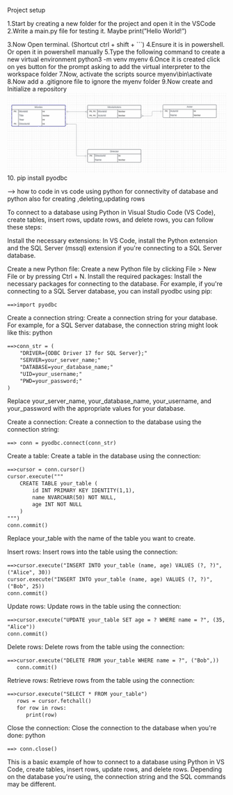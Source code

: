 Project setup


1.Start by creating a new folder for the project and open it in the VSCode
2.Write a main.py file for testing it. Maybe print(”Hello World!”)

3.Now Open terminal. (Shortcut ctrl + shift + ```)
4.Ensure it is in powershell. Or open it in powershell manually
5.Type the following command to create a new virtual environment
python3 -m venv myenv
6.Once it is created click on yes button for the prompt asking to add the virtual interpreter to the workspace  folder
7.Now, activate the scripts
source myenv\bin\activate
8.Now add a .gitignore file to ignore the myenv folder
9.Now create and Initialize a repository
![alt text](image.png)
10. pip install pyodbc

--> how to code in vs code using python for connectivity of database and python also for creating ,deleting,updating rows



To connect to a database using Python in Visual Studio Code (VS Code), create tables, insert rows, update rows, and delete rows, you can follow these steps:

Install the necessary extensions: In VS Code, install the Python extension and the SQL Server (mssql) extension if you're connecting to a SQL Server database.

Create a new Python file: Create a new Python file by clicking File > New File or by pressing Ctrl + N.
Install the required packages: Install the necessary packages for connecting to the database. For example, if you're connecting to a SQL Server database, you can install pyodbc using pip:

    ==>import pyodbc

Create a connection string: Create a connection string for your database. For example, for a SQL Server database, the connection string might look like this:
python

    ==>conn_str = (
        "DRIVER={ODBC Driver 17 for SQL Server};"
        "SERVER=your_server_name;"
        "DATABASE=your_database_name;"
        "UID=your_username;"
        "PWD=your_password;"
    )

Replace your_server_name, your_database_name, your_username, and your_password with the appropriate values for your database.

Create a connection: Create a connection to the database using the connection string:



    ==> conn = pyodbc.connect(conn_str)
Create a table: Create a table in the database using the connection:




    ==>cursor = conn.cursor()
    cursor.execute("""
        CREATE TABLE your_table (
            id INT PRIMARY KEY IDENTITY(1,1),
            name NVARCHAR(50) NOT NULL,
            age INT NOT NULL
        )
    """)
    conn.commit()
Replace your_table with the name of the table you want to create.

Insert rows: Insert rows into the table using the connection:

    ==>cursor.execute("INSERT INTO your_table (name, age) VALUES (?, ?)", ("Alice", 30))
    cursor.execute("INSERT INTO your_table (name, age) VALUES (?, ?)", ("Bob", 25))
    conn.commit()
    
Update rows: Update rows in the table using the connection:

    ==>cursor.execute("UPDATE your_table SET age = ? WHERE name = ?", (35, "Alice"))
    conn.commit()
    
Delete rows: Delete rows from the table using the connection:

    ==>cursor.execute("DELETE FROM your_table WHERE name = ?", ("Bob",))
       conn.commit()
       
Retrieve rows: Retrieve rows from the table using the connection:

    ==>cursor.execute("SELECT * FROM your_table")
       rows = cursor.fetchall()
       for row in rows:
          print(row)

Close the connection: Close the connection to the database when you're done:
python

    ==> conn.close()
    
This is a basic example of how to connect to a database using Python in VS Code, create tables, insert rows, update rows, and delete rows. Depending on the database you're using, the connection string and the SQL commands may be different.
